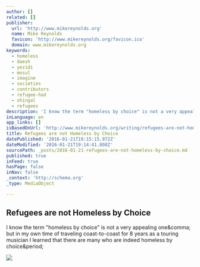 ```yaml
---
author: []
related: []
publisher:
  url: 'http://www.mikereynolds.org'
  name: Mike Reynolds
  favicon: 'http://www.mikereynolds.org/favicon.ico'
  domain: www.mikereynolds.org
keywords:
  - homeless
  - daesh
  - yezidi
  - mosul
  - imagine
  - societies
  - contributors
  - refugee-had
  - shingal
  - refugees
description: 'I know the term "homeless by choice" is not a very appealing one, but in my own time of traveling coast-to-coast for 8 years as a touring musician I learned that there are many who are indeed homeless by choice.'
inLanguage: en
app_links: []
isBasedOnUrl: 'http://www.mikereynolds.org/writing/refugees-are-not-homeless-by-choice'
title: Refugees are not Homeless by Choice
datePublished: '2016-01-21T19:15:15.972Z'
dateModified: '2016-01-21T19:14:41.808Z'
sourcePath: _posts/2016-01-21-refugees-are-not-homeless-by-choice.md
published: true
inFeed: true
hasPage: false
inNav: false
_context: 'http://schema.org'
_type: MediaObject

---
```

<article style=""><h1>Refugees are not Homeless by Choice</h1><p>I know the term "homeless by choice" is not a very appealing one&amp;comma; but in my own time of traveling coast-to-coast for 8 years as a touring musician I learned that there are many who are indeed homeless by choice&amp;period;</p><img src="http://static1.squarespace.com/static/550a5554e4b069a290661b8d/550a5934e4b0c1e607bcea6c/5651031ce4b0c307d58fdec0/1448381720104/?format=1000w" /></article>